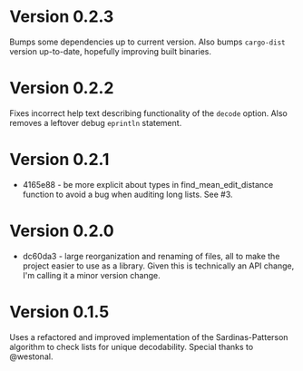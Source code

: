 # Version 0.2.3

Bumps some dependencies up to current version. Also bumps `cargo-dist` version up-to-date, hopefully improving built binaries.

# Version 0.2.2

Fixes incorrect help text describing functionality of the `decode` option. Also removes a leftover debug `eprintln` statement.

# Version 0.2.1

* 4165e88 - be more explicit about types in find_mean_edit_distance function to avoid a bug when auditing long lists. See #3.

# Version 0.2.0

* dc60da3 - large reorganization and renaming of files, all to make the project easier to use as a library. Given this is technically an API change, I'm calling it a minor version change.

# Version 0.1.5

Uses a refactored and improved implementation of the Sardinas-Patterson algorithm to check lists for unique decodability. Special thanks to @westonal.
